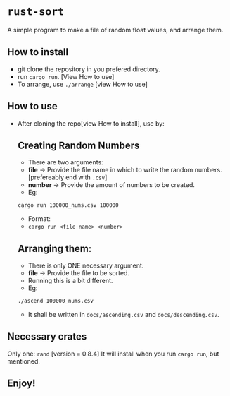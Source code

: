 # `rust-sort`
A simple program to make a file of random float values, and arrange them.

## How to install
- git clone the repository in you prefered directory.
- run `cargo run`. [View How to use]
- To arrange, use `./arrange` [view How to use]

## How to use
- After cloning the repo[view How to install], use by:
	## Creating Random Numbers
	- There are two arguments:
	- **file** -> Provide the file name in which to write the random numbers.[prefereably end with `.csv`]
	- **number** -> Provide the amount of numbers to be created.
	- Eg:
	``` sh
	cargo run 100000_nums.csv 100000
	```
	- Format:
	- `cargo run <file name> <number>`

	## Arranging them:
	- There is only ONE necessary argument.
	- **file** -> Provide the file to be sorted.
	- Running this is a bit different.
	- Eg:
	``` sh
	./ascend 100000_nums.csv
	```
	- It shall be written in `docs/ascending.csv` and `docs/descending.csv`.

## Necessary crates
Only one: `rand` [version = 0.8.4]
It will install when you run `cargo run`, but mentioned.

## Enjoy!
